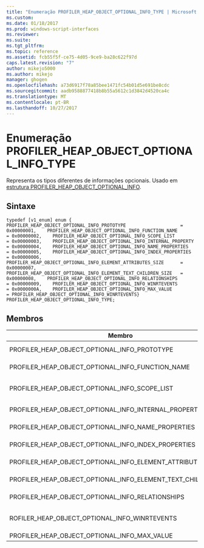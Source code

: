 ```yaml
---
title: "Enumeração PROFILER_HEAP_OBJECT_OPTIONAL_INFO_TYPE | Microsoft Docs"
ms.custom: 
ms.date: 01/18/2017
ms.prod: windows-script-interfaces
ms.reviewer: 
ms.suite: 
ms.tgt_pltfrm: 
ms.topic: reference
ms.assetid: fcb55f5f-ce75-4d05-9ce9-ba28c622f97d
caps.latest.revision: "7"
author: mikejo5000
ms.author: mikejo
manager: ghogen
ms.openlocfilehash: a73d6917f78a85bee1471fc54b01d5e691be8cdc
ms.sourcegitcommit: aadb9588877418b8b55a5612c1d3842d4520ca4c
ms.translationtype: MT
ms.contentlocale: pt-BR
ms.lasthandoff: 10/27/2017
---
```

# <a name="profilerheapobjectoptionalinfotype-enumeration"></a>Enumeração PROFILER_HEAP_OBJECT_OPTIONAL_INFO_TYPE
Representa os tipos diferentes de informações opcionais. Usado em [estrutura PROFILER_HEAP_OBJECT_OPTIONAL_INFO](../../winscript/reference/profiler-heap-object-optional-info-structure.md).  
  
## <a name="syntax"></a>Sintaxe  
  
```  
typedef [v1_enum] enum {    PROFILER_HEAP_OBJECT_OPTIONAL_INFO_PROTOTYPE                    = 0x00000001,    PROFILER_HEAP_OBJECT_OPTIONAL_INFO_FUNCTION_NAME                = 0x00000002,    PROFILER_HEAP_OBJECT_OPTIONAL_INFO_SCOPE_LIST                   = 0x00000003,    PROFILER_HEAP_OBJECT_OPTIONAL_INFO_INTERNAL_PROPERTY            = 0x00000004,    PROFILER_HEAP_OBJECT_OPTIONAL_INFO_NAME_PROPERTIES              = 0x00000005,    PROFILER_HEAP_OBJECT_OPTIONAL_INFO_INDEX_PROPERTIES             = 0x00000006,    PROFILER_HEAP_OBJECT_OPTIONAL_INFO_ELEMENT_ATTRIBUTES_SIZE      = 0x00000007,    PROFILER_HEAP_OBJECT_OPTIONAL_INFO_ELEMENT_TEXT_CHILDREN_SIZE   = 0x00000008,    PROFILER_HEAP_OBJECT_OPTIONAL_INFO_RELATIONSHIPS                = 0x00000009,    PROFILER_HEAP_OBJECT_OPTIONAL_INFO_WINRTEVENTS                  = 0x0000000A,    PROFILER_HEAP_OBJECT_OPTIONAL_INFO_MAX_VALUE                    = PROFILER_HEAP_OBJECT_OPTIONAL_INFO_WINRTEVENTS} PROFILER_HEAP_OBJECT_OPTIONAL_INFO_TYPE;  
```  
  
## <a name="members"></a>Membros  
  
|Membro|Valor|Descrição|  
|------------|-----------|-----------------|  
|PROFILER_HEAP_OBJECT_OPTIONAL_INFO_PROTOTYPE|0x00000001|Informações sobre o protótipo do objeto heap.|  
|PROFILER_HEAP_OBJECT_OPTIONAL_INFO_FUNCTION_NAME|0x00000002|Informações sobre o nome da função do objeto heap.|  
|PROFILER_HEAP_OBJECT_OPTIONAL_INFO_SCOPE_LIST|0x00000003|Informações sobre o objeto de heap [estrutura PROFILER_HEAP_OBJECT_SCOPE_LIST](../../winscript/reference/profiler-heap-object-scope-list-structure.md).|  
|PROFILER_HEAP_OBJECT_OPTIONAL_INFO_INTERNAL_PROPERTY|0x00000004|Informações sobre a propriedade interna do objeto heap.|  
|PROFILER_HEAP_OBJECT_OPTIONAL_INFO_NAME_PROPERTIES|0x00000005|Informações sobre propriedades de nome do objeto do heap.|  
|PROFILER_HEAP_OBJECT_OPTIONAL_INFO_INDEX_PROPERTIES|0x00000006|Informações sobre propriedades do índice do objeto heap.|  
|PROFILER_HEAP_OBJECT_OPTIONAL_INFO_ELEMENT_ATTRIBUTES_SIZE|0x00000007|O tamanho dos atributos que estão associados um elemento DOM.|  
|PROFILER_HEAP_OBJECT_OPTIONAL_INFO_ELEMENT_TEXT_CHILDREN_SIZE|0x00000008|O tamanho do texto que está associado um elemento DOM.|  
|PROFILER_HEAP_OBJECT_OPTIONAL_INFO_RELATIONSHIPS|0x00000009|Informações sobre as relações do objeto heap.|  
|ROFILER_HEAP_OBJECT_OPTIONAL_INFO_WINRTEVENTS|0x0000000A|Informações sobre eventos de tempo de execução do Windows do objeto heap.|  
|PROFILER_HEAP_OBJECT_OPTIONAL_INFO_MAX_VALUE|PROFILER_HEAP_OBJECT_OPTIONAL_INFO_WINRTEVENTS|O valor máximo dessa enumeração.|